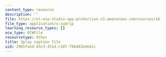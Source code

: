 ```yaml
---
content_type: resource
description: ''
file: https://ol-ocw-studio-app-production.s3.amazonaws.com/courses/16-687-private-pilot-ground-school-january-iap-2019/29b5faedd3c3351dc187f86482ede41c_EuNXVy5-KgA.srt
file_type: application/x-subrip
learning_resource_types: []
ocw_type: OCWFile
resourcetype: Other
title: 3play caption file
uid: 29b5faed-d3c3-351d-c187-f86482ede41c
---
```

